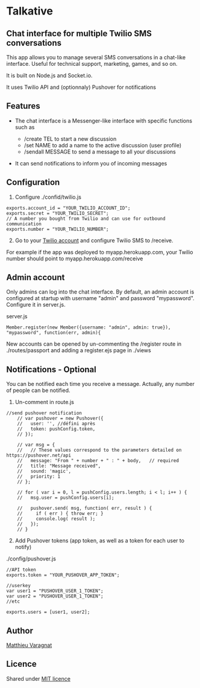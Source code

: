 # Talkative
## Chat interface for multiple Twilio SMS conversations

This app allows you to manage several SMS conversations in a chat-like interface. Useful for technical support, marketing, games, and so on.

It is built on Node.js and Socket.io.

It uses Twilio API and (optionnaly) Pushover for notifications

## Features

* The chat interface is a Messenger-like interface with specific functions such as
    * /create TEL to start a new discussion
    * /set NAME to add a name to the active discussion (user profile)
    * /sendall MESSAGE to send a message to all your discussions

* It can send notifications to inform you of incoming messages

## Configuration

1)  Configure ./confid/twilio.js
```
exports.account_id = "YOUR_TWILIO_ACCOUNT_ID";
exports.secret = "YOUR_TWILIO_SECRET";
// A number you bought from Twilio and can use for outbound communication
exports.number = "YOUR_TWILIO_NUMBER";
```
2) Go to your [Twilio account](https://www.twilio.com/user/account/messaging/phone-numbers) and configure Twilio SMS to /receive.

For example if the app was deployed to myapp.herokuapp.com, your Twilio number should point to myapp.herokuapp.com/receive

## Admin account

Only admins can log into the chat interface. By default, an admin account is configured at startup with username "admin" and password "mypassword". Configure it in server.js.

server.js
```
Member.register(new Member({username: "admin", admin: true}), "mypassword", function(err, admin){
```

New accounts can be opened by un-commenting the /register route in ./routes/passport and adding a register.ejs page in ./views

## Notifications - Optional
You can be notified each time you receive a message. Actually, any number of people can be notified.

1. Un-comment in route.js
```
//send pushover notification
    // var pushover = new Pushover({
    //   user: '', //défini après
    //   token: pushConfig.token,
    // });

    // var msg = {
    //   // These values correspond to the parameters detailed on https://pushover.net/api
    //   message: "From " + number + " : " + body,   // required
    //   title: "Message received",
    //   sound: 'magic',
    //   priority: 1
    // };

    // for ( var i = 0, l = pushConfig.users.length; i < l; i++ ) {
    //   msg.user = pushConfig.users[i];

    //   pushover.send( msg, function( err, result ) {
    //     if ( err ) { throw err; }
    //     console.log( result );
    //   });
    // }
```

2. Add Pushover tokens (app token, as well as a token for each user to notify)

./config/pushover.js
```
//API token
exports.token = "YOUR_PUSHOVER_APP_TOKEN";

//userkey
var user1 = "PUSHOVER_USER_1_TOKEN";
var user2 = "PUSHOVER_USER_1_TOKEN";
//etc

exports.users = [user1, user2];
```

## Author
[Matthieu Varagnat](https://twitter.com/MVaragnat)

## Licence
Shared under [MIT licence](http://choosealicense.com/licenses/mit/)
